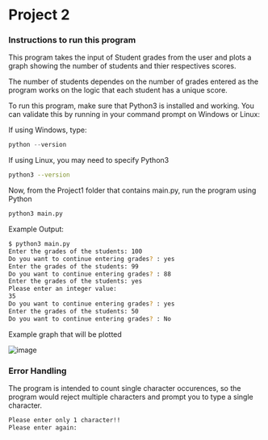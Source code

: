 # Project 2

### Instructions to run this program 

This program takes the input of Student grades from the user and plots a graph showing the number of students and thier respectives scores.

The number of students dependes on the number of grades entered as the program works on the logic that each student has a unique score.

To run this program, make sure that Python3 is installed and working. You can validate this by running in your command prompt on Windows or Linux:

If using Windows, type:
```powershell
python --version
```

If using Linux, you may need to specify Python3
```bash
python3 --version
```

Now, from the Project1 folder that contains main.py, run the program using Python

```bash
python3 main.py
```

Example Output: 
```bash
$ python3 main.py
Enter the grades of the students: 100
Do you want to continue entering grades? : yes
Enter the grades of the students: 99
Do you want to continue entering grades? : 88
Enter the grades of the students: yes
Please enter an integer value: 
35
Do you want to continue entering grades? : yes
Enter the grades of the students: 50
Do you want to continue entering grades? : No
```

Example graph that will be plotted


![image](https://user-images.githubusercontent.com/77366582/111070336-b53cd600-84a7-11eb-8a9d-0dd842711208.png)


### Error Handling

The program is intended to count single character occurences, so the program would reject multiple characters and prompt you to type a single character.
```bash
Please enter only 1 character!!
Please enter again:
```
